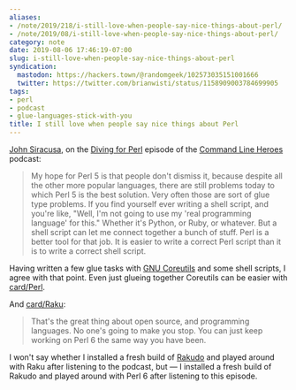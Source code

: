 ```yaml
---
aliases:
- /note/2019/218/i-still-love-when-people-say-nice-things-about-perl/
- /note/2019/08/i-still-love-when-people-say-nice-things-about-perl/
category: note
date: 2019-08-06 17:46:19-07:00
slug: i-still-love-when-people-say-nice-things-about-perl
syndication:
  mastodon: https://hackers.town/@randomgeek/102573035151001666
  twitter: https://twitter.com/brianwisti/status/1158909003784699905
tags:
- perl
- podcast
- glue-languages-stick-with-you
title: I still love when people say nice things about Perl
---
```


[John Siracusa](https://hypercritical.co/), on the [Diving for Perl](https://www.redhat.com/en/command-line-heroes/season-3/diving-for-perl) episode of the [Command Line Heroes](https://www.redhat.com/en/command-line-heroes) podcast:

 > 
 > My hope for Perl 5 is that people don't dismiss it, because despite all the other more popular languages, there are still problems today to which Perl 5 is the best solution. Very often those are sort of glue type problems. If you find yourself ever writing a shell script, and you're like, "Well, I'm not going to use my 'real programming language' for this." Whether it's Python, or Ruby, or whatever. But a shell script can let me connect together a bunch of stuff. Perl is a better tool for that job. It is easier to write a correct Perl script than it is to write a correct shell script.

Having written a few glue tasks with [GNU Coreutils](https://www.gnu.org/software/coreutils/coreutils.html) and some shell scripts, I agree with that point. Even just glueing together Coreutils can be easier with [card/Perl](../../../card/Perl.md).

And [card/Raku](../../../card/Raku.md):

 > 
 > That's the great thing about open source, and programming languages. No one's going to make you stop. You can just keep working on Perl 6 the same way you have been.

I won't say whether I installed a fresh build of [Rakudo](https://rakudo.org) and played around with Raku after listening to the podcast, but — I installed a fresh build of Rakudo and played around with Perl 6 after listening to this episode.
